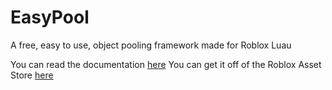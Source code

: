 # EasyPool
A free, easy to use, object pooling framework made for Roblox Luau

You can read the documentation [here](https://astrowork-studios.gitbook.io/easypool)
You can get it off of the Roblox Asset Store [here](https://create.roblox.com/store/asset/84652675241949/EasyPool)
